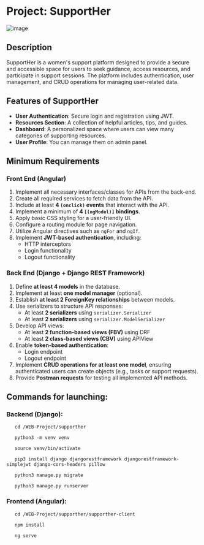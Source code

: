 # Project: SupportHer  
![image](https://github.com/user-attachments/assets/97048f4f-5f69-4372-a5ad-d7b325436463)


## Description  
SupportHer is a women's support platform designed to provide a secure and accessible space for users to seek guidance, access resources, and participate in support sessions. The platform includes authentication, user management, and CRUD operations for managing user-related data.  

## Features of SupportHer  
- **User Authentication**: Secure login and registration using JWT.  
- **Resources Section**: A collection of helpful articles, tips, and guides.  
- **Dashboard**: A personalized space where users can view many categories of supporting resources.  
- **User Profile**: You can manage them on admin panel.  

## Minimum Requirements  

### **Front End** (Angular)  
1. Implement all necessary interfaces/classes for APIs from the back-end.  
2. Create all required services to fetch data from the API.  
3. Include at least **4 `(onclick)` events** that interact with the API.  
4. Implement a minimum of **4 `[(ngModel)]` bindings**.  
5. Apply basic CSS styling for a user-friendly UI.  
6. Configure a routing module for page navigation.  
7. Utilize Angular directives such as `ngFor` and `ngIf`.  
8. Implement **JWT-based authentication**, including:  
   - HTTP interceptors  
   - Login functionality  
   - Logout functionality  



### **Back End** (Django + Django REST Framework)  
1. Define **at least 4 models** in the database.  
2. Implement at least **one model manager** (optional).  
3. Establish **at least 2 ForeignKey relationships** between models.  
4. Use serializers to structure API responses:  
   - At least **2 serializers** using `serializer.Serializer`  
   - At least **2 serializers** using `serializer.ModelSerializer`  
5. Develop API views:  
   - At least **2 function-based views (FBV)** using DRF  
   - At least **2 class-based views (CBV)** using APIView  
6. Enable **token-based authentication**:  
   - Login endpoint  
   - Logout endpoint  
7. Implement **CRUD operations for at least one model**, ensuring authenticated users can create objects (e.g., tasks or support requests).  
8. Provide **Postman requests** for testing all implemented API methods.  

## Commands for launching: 
### Backend (Django):
```
   cd /WEB-Project/supporther
```
```
   python3 -m venv venv
```
```
   source venv/bin/activate
```
```
   pip3 install django djangorestframework djangorestframework-simplejwt django-cors-headers pillow
```
```
   python3 manage.py migrate
```
```
   python3 manage.py runserver
```

### Frontend (Angular):
```
   cd /WEB-Project/supporther/supporther-client
```
```
   npm install
```
```
   ng serve
```



